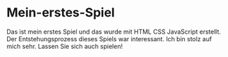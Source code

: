 # Mein-erstes-Spiel
Das ist mein erstes Spiel und das wurde mit HTML CSS JavaScript erstellt.  Der Entstehungsprozess dieses Spiels war interessant. Ich bin stolz auf mich sehr.  Lassen Sie sich auch spielen!
